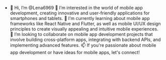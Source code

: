 - 👋 Hi, I’m @Lena6969
👀 I’m interested in the world of mobile app development, creating innovative and user-friendly applications for smartphones and tablets.
🌱 I’m currently learning about mobile app frameworks like React Native and Flutter, as well as mobile UI/UX design principles to create visually appealing and intuitive mobile experiences.
💞️ I’m looking to collaborate on mobile app development projects that involve building cross-platform apps, integrating with backend APIs, and implementing advanced features.
📫 If you're passionate about mobile app development or have ideas for mobile apps, let's connect!

<!---
Lena6969/Lena6969 is a ✨ special ✨ repository because its `README.md` (this file) appears on your GitHub profile.
You can click the Preview link to take a look at your changes.
--->
